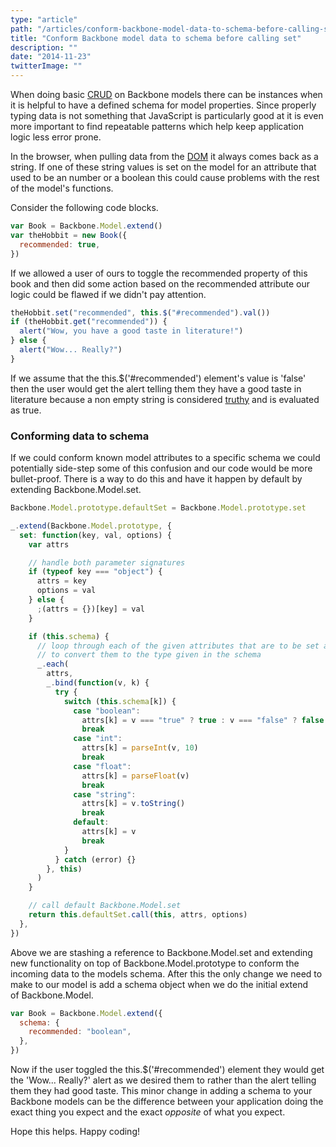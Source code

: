 ```yaml
---
type: "article"
path: "/articles/conform-backbone-model-data-to-schema-before-calling-set"
title: "Conform Backbone model data to schema before calling set"
description: ""
date: "2014-11-23"
twitterImage: ""
---
```


When doing basic [CRUD](http://en.wikipedia.org/wiki/Create,_read,_update_and_delete) on Backbone models there can be instances when it is helpful to have a defined schema for model properties. Since properly typing data is not something that JavaScript is particularly good at it is even more important to find repeatable patterns which help keep application logic less error prone.

In the browser, when pulling data from the [DOM](http://en.wikipedia.org/wiki/Document_Object_Model) it always comes back as a string. If one of these string values is set on the model for an attribute that used to be an number or a boolean this could cause problems with the rest of the model's functions.

Consider the following code blocks.

```js
var Book = Backbone.Model.extend()
var theHobbit = new Book({
  recommended: true,
})
```

If we allowed a user of ours to toggle the recommended property of this book and then did some action based on the recommended attribute our logic could be flawed if we didn't pay attention.

```js
theHobbit.set("recommended", this.$("#recommended").val())
if (theHobbit.get("recommended")) {
  alert("Wow, you have a good taste in literature!")
} else {
  alert("Wow... Really?")
}
```

If we assume that the this.\$('#recommended') element's value is 'false' then the user would get the alert telling them they have a good taste in literature because a non empty string is considered [truthy](http://james.padolsey.com/javascript/truthy-falsey/) and is evaluated as true.

### Conforming data to schema

If we could conform known model attributes to a specific schema we could potentially side-step some of this confusion and our code would be more bullet-proof. There is a way to do this and have it happen by default by extending Backbone.Model.set.

```js
Backbone.Model.prototype.defaultSet = Backbone.Model.prototype.set

_.extend(Backbone.Model.prototype, {
  set: function(key, val, options) {
    var attrs

    // handle both parameter signatures
    if (typeof key === "object") {
      attrs = key
      options = val
    } else {
      ;(attrs = {})[key] = val
    }

    if (this.schema) {
      // loop through each of the given attributes that are to be set and attempt
      // to convert them to the type given in the schema
      _.each(
        attrs,
        _.bind(function(v, k) {
          try {
            switch (this.schema[k]) {
              case "boolean":
                attrs[k] = v === "true" ? true : v === "false" ? false : v
                break
              case "int":
                attrs[k] = parseInt(v, 10)
                break
              case "float":
                attrs[k] = parseFloat(v)
                break
              case "string":
                attrs[k] = v.toString()
                break
              default:
                attrs[k] = v
                break
            }
          } catch (error) {}
        }, this)
      )
    }

    // call default Backbone.Model.set
    return this.defaultSet.call(this, attrs, options)
  },
})
```

Above we are stashing a reference to Backbone.Model.set and extending new functionality on top of Backbone.Model.prototype to conform the incoming data to the models schema. After this the only change we need to make to our model is add a schema object when we do the initial extend of Backbone.Model.

```js
var Book = Backbone.Model.extend({
  schema: {
    recommended: "boolean",
  },
})
```

Now if the user toggled the this.\$('#recommended') element they would get the 'Wow... Really?' alert as we desired them to rather than the alert telling them they had good taste. This minor change in adding a schema to your Backbone models can be the difference between your application doing the exact thing you expect and the exact *opposite* of what you expect.

Hope this helps. Happy coding!
